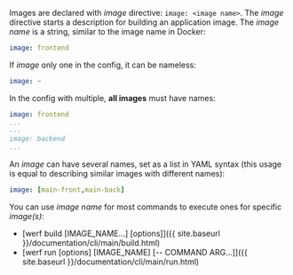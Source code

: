 Images are declared with _image_ directive: `image: <image name>`. 
The _image_ directive starts a description for building an application image.
The _image name_ is a string, similar to the image name in Docker:

```yaml
image: frontend
```

If _image_ only one in the config, it can be nameless:

```yaml
image: ~
```

In the config with multiple, **all images** must have names:

```yaml
image: frontend
...
---
image: backend
...
```

An _image_ can have several names, set as a list in YAML syntax
(this usage is equal to describing similar images with different names):

```yaml
image: [main-front,main-back]
```

You can use _image name_ for most commands to execute ones for specific _image(s)_:
* [werf build \[IMAGE_NAME...\] \[options\]]({{ site.baseurl }}/documentation/cli/main/build.html)
* [werf run \[options\] \[IMAGE_NAME\] \[-- COMMAND ARG...\]]({{ site.baseurl }}/documentation/cli/main/run.html)
